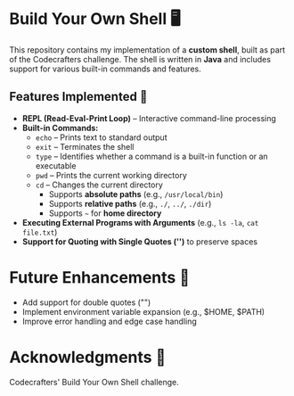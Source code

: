 # Build Your Own Shell 🖥️  

This repository contains my implementation of a **custom shell**, built as part of the Codecrafters challenge. The shell is written in **Java** and includes support for various built-in commands and features.  

## Features Implemented 🚀  

- **REPL (Read-Eval-Print Loop)** – Interactive command-line processing  
- **Built-in Commands:**  
  - `echo` – Prints text to standard output  
  - `exit` – Terminates the shell  
  - `type` – Identifies whether a command is a built-in function or an executable  
  - `pwd` – Prints the current working directory  
  - `cd` – Changes the current directory  
    - Supports **absolute paths** (e.g., `/usr/local/bin`)  
    - Supports **relative paths** (e.g., `./`, `../`, `./dir`)  
    - Supports `~` for **home directory**  
- **Executing External Programs with Arguments** (e.g., `ls -la`, `cat file.txt`)  
- **Support for Quoting with Single Quotes ('')** to preserve spaces  

# Future Enhancements 🔧

- Add support for double quotes ("")
- Implement environment variable expansion (e.g., $HOME, $PATH)
- Improve error handling and edge case handling

# Acknowledgments 🎯
Codecrafters' Build Your Own Shell challenge.
